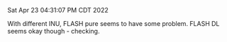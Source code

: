 Sat Apr 23 04:31:07 PM CDT 2022

With different INU, FLASH pure seems to have some problem.
FLASH DL seems okay though - checking.
